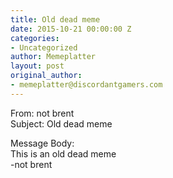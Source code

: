 ```yaml
---
title: Old dead meme
date: 2015-10-21 00:00:00 Z
categories:
- Uncategorized
author: Memeplatter
layout: post
original_author:
- memeplatter@discordantgamers.com
---
```


From: not brent  
Subject: Old dead meme

Message Body:  
This is an old dead meme  
-not brent